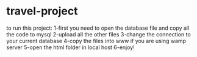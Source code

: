 # travel-project
to run this project:
1-first you need to open the database file and copy all the code to mysql
2-upload all the other files
3-change the connection to your current database
4-copy the files into www if you are using wamp server
5-open the html folder in local host
6-enjoy!
